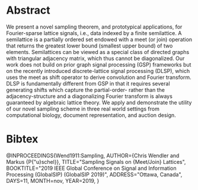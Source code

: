 # Abstract

We present a novel sampling theorem, and prototypical applications, for
Fourier-sparse lattice signals, i.e., data indexed by a finite semilattice.
A semilattice is a partially ordered set endowed with a meet (or join)
operation that returns the greatest lower bound (smallest upper bound) of
two elements. Semilattices can be viewed as a special class of directed
graphs with triangular adjacency matrix, which thus cannot be diagonalized.
Our work does not build on prior graph signal processing (GSP) frameworks
but on the recently introduced discrete-lattice signal processing (DLSP),
which uses the meet as shift operator to derive convolution and Fourier
transform. DLSP is fundamentally different from GSP in that it requires
several generating shifts which capture the partial-order- rather than the
adjacency-structure and a diagonalizing Fourier transform is always
guaranteed by algebraic lattice theory. We apply and demonstrate the
utility of our novel sampling scheme in three real world settings from
computational biology, document representation, and auction design.

# Bibtex

@INPROCEEDINGS{Wend1911:Sampling,
AUTHOR={Chris Wendler and Markus {P{\"u}schel}},
TITLE="Sampling Signals on {Meet/Join} Lattices",
BOOKTITLE="2019 IEEE Global Conference on Signal and Information Processing
(GlobalSIP) (GlobalSIP 2019)",
ADDRESS="Ottawa, Canada",
DAYS=11,
MONTH=nov,
YEAR=2019,
}
